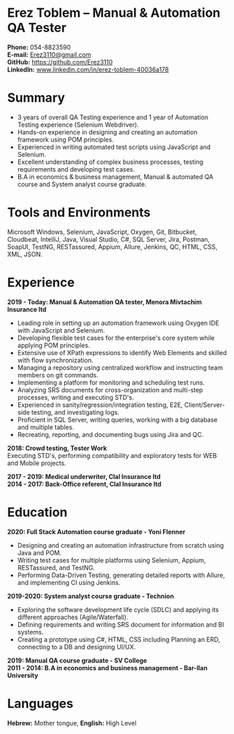# Erez Toblem – Manual & Automation QA Tester

**Phone:** 054-8823590<br/>
**E-mail:** Erez3110@gmail.com<br/>
**GitHub:** https://github.com/Erez3110<br/>
**LinkedIn:** www.linkedin.com/in/erez-toblem-40036a178<br/>

# Summary
* 3 years of overall QA Testing experience and 1 year of Automation Testing experience (Selenium Webdriver).<br/>
* Hands-on experience in designing and creating an automation framework using POM principles.<br/>
* Experienced in writing automated test scripts using JavaScript and Selenium.<br/>
* Excellent understanding of complex business processes, testing requirements and developing test cases.<br/>
* B.A in economics & business management, Manual & automated QA course and System analyst course graduate.<br/>

# Tools and Environments
Microsoft Windows, Selenium, JavaScript, Oxygen, Git, Bitbucket, Cloudbeat, IntelliJ, Java, Visual Studio, C#, SQL Server, Jira, Postman, SoapUI, TestNG, RESTassured, Appium, Allure, Jenkins, QC, HTML, CSS, XML, JSON.

# Experience
**2019 - Today: Manual & Automation QA tester, Menora Mivtachim Insurance ltd<br/>**
* Leading role in setting up an automation framework using Oxygen IDE with JavaScript and Selenium.<br/>
* Developing flexible test cases for the enterprise's core system while applying POM principles.<br/>
* Extensive use of XPath expressions to identify Web Elements and skilled with flow synchronization.<br/>
* Managing a repository using centralized workflow and instructing team members on git commands.<br/>
* Implementing a platform for monitoring and scheduling test runs.<br/>
* Analyzing SRS documents for cross-organization and multi-step processes, writing and executing STD's.<br/>
* Experienced in sanity/regression/integration testing, E2E, Client/Server-side testing, and investigating logs.<br/>
* Proficient in SQL Server, writing queries, working with a big database and multiple tables.<br/>
* Recreating, reporting, and documenting bugs using Jira and QC.<br/>

**2018: Crowd testing, Tester Work<br/>**
Executing STD's, performing compatibility and exploratory tests for WEB and Mobile projects.<br/>

**2017 - 2019: Medical underwriter, Clal Insurance ltd<br/>**
**2014 - 2017: Back-Office referent, Clal Insurance ltd<br/>**

# Education
**2020: Full Stack Automation course graduate - Yoni Flenner<br/>**
* Designing and creating an automation infrastructure from scratch using Java and POM.<br/>
* Writing test cases for multiple platforms using Selenium, Appium, RESTassured, and TestNG.<br/>
* Performing Data-Driven Testing, generating detailed reports with Allure, and implementing CI using Jenkins.<br/>

**2019-2020: System analyst course graduate - Technion<br/>**
* Exploring the software development life cycle (SDLC) and applying its different approaches (Agile/Waterfall).<br/>
* Defining requirements and writing SRS document for information and BI systems.<br/>
* Creating a prototype using C#, HTML, CSS including Planning an ERD, connecting to a DB and designing UI/UX.<br/>

**2019: Manual QA course graduate - SV College<br/>**
**2011 - 2014: B.A in economics and business management - Bar-Ilan University<br/>**

# Languages
**Hebrew:** Mother tongue, **English:** High Level<br/>
